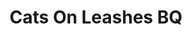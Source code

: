 ---
title:          "Cats On Leashes BQ"
event:          "01"
genre:          ["Action"]
link:           "https://le0.itch.io/catsonleashesbq"
controls:       [["Space", "Jump"]]
platforms:      ["Browser", "macOS", "Windows"]
team:           ["Brendan Quigley"]
social:         ["https://twitter.com/quigley_brendan"]
need-title:     false
screenshots:    [["/content/img/event/01/screenshots-small/catsonleashesbq-000.jpg", "/content/img/event/01/screenshots/catsonleashesbq-000.jpg"]]
submitted:      true
titlebar:       title-005.jpg
---